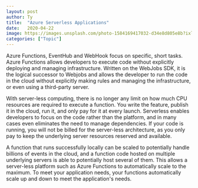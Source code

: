 ```yaml
---
layout: post
author: Ty
title:  "Azure Serverless Applications"
date:   2020-04-22 
image: https://images.unsplash.com/photo-1584169417032-d34e8d805e8b?ixlib=rb-1.2.1&ixid=eyJhcHBfaWQiOjEyMDd9&auto=format&fit=crop&w=1470&q=80
categories: ["Topic"]
---
```



Azure Functions, EventHub and WebHook focus on specific, short tasks. Azure Functions allows developers to execute code without explicitly deploying and managing infrastructure. Written on the WebJobs SDK, it is the logical successor to Webjobs and allows the developer to run the code in the cloud without explicitly making rules and managing the infrastructure, or even using a third-party server. 

With server-less computing, there is no longer any limit on how much CPU resources are required to execute a function. You write the feature, publish it in the cloud, run it, and only pay for it at every launch. Serverless enables developers to focus on the code rather than the platform, and in many cases even eliminates the need to manage dependencies. If your code is running, you will not be billed for the server-less architecture, as you only pay to keep the underlying server resources reserved and available. 

A function that runs successfully locally can be scaled to potentially handle billions of events in the cloud, and a function code hosted on multiple underlying servers is able to potentially host several of them. This allows a server-less platform such as Azure Functions to automatically scale to the maximum. To meet your application needs, your functions automatically scale up and down to meet the application's needs. 

